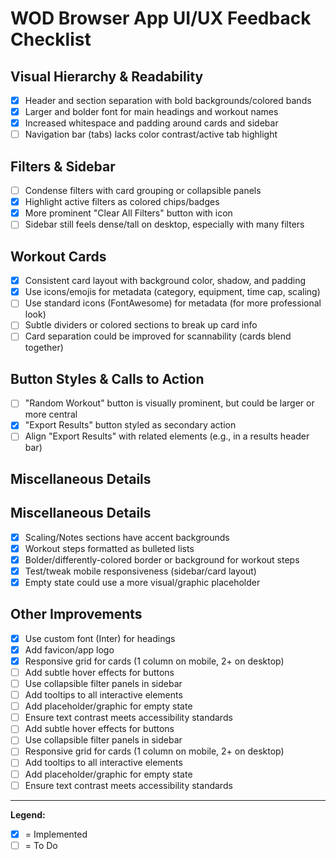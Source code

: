 # WOD Browser App UI/UX Feedback Checklist

## Visual Hierarchy & Readability
- [x] Header and section separation with bold backgrounds/colored bands
- [x] Larger and bolder font for main headings and workout names
- [x] Increased whitespace and padding around cards and sidebar
- [ ] Navigation bar (tabs) lacks color contrast/active tab highlight

## Filters & Sidebar
- [ ] Condense filters with card grouping or collapsible panels
- [x] Highlight active filters as colored chips/badges
- [x] More prominent "Clear All Filters" button with icon
- [ ] Sidebar still feels dense/tall on desktop, especially with many filters

## Workout Cards
- [x] Consistent card layout with background color, shadow, and padding
- [x] Use icons/emojis for metadata (category, equipment, time cap, scaling)
- [ ] Use standard icons (FontAwesome) for metadata (for more professional look)
- [ ] Subtle dividers or colored sections to break up card info
- [ ] Card separation could be improved for scannability (cards blend together)

## Button Styles & Calls to Action
- [ ] "Random Workout" button is visually prominent, but could be larger or more central
- [x] "Export Results" button styled as secondary action
- [ ] Align "Export Results" with related elements (e.g., in a results header bar)

## Miscellaneous Details
## Miscellaneous Details
- [x] Scaling/Notes sections have accent backgrounds
- [x] Workout steps formatted as bulleted lists
- [x] Bolder/differently-colored border or background for workout steps
- [x] Test/tweak mobile responsiveness (sidebar/card layout)
- [x] Empty state could use a more visual/graphic placeholder
## Other Improvements
- [x] Use custom font (Inter) for headings
- [x] Add favicon/app logo
- [x] Responsive grid for cards (1 column on mobile, 2+ on desktop)
- [ ] Add subtle hover effects for buttons
- [ ] Use collapsible filter panels in sidebar
- [ ] Add tooltips to all interactive elements
- [ ] Add placeholder/graphic for empty state
- [ ] Ensure text contrast meets accessibility standards
- [ ] Add subtle hover effects for buttons
- [ ] Use collapsible filter panels in sidebar
- [ ] Responsive grid for cards (1 column on mobile, 2+ on desktop)
- [ ] Add tooltips to all interactive elements
- [ ] Add placeholder/graphic for empty state
- [ ] Ensure text contrast meets accessibility standards

---

**Legend:**
- [x] = Implemented
- [ ] = To Do
